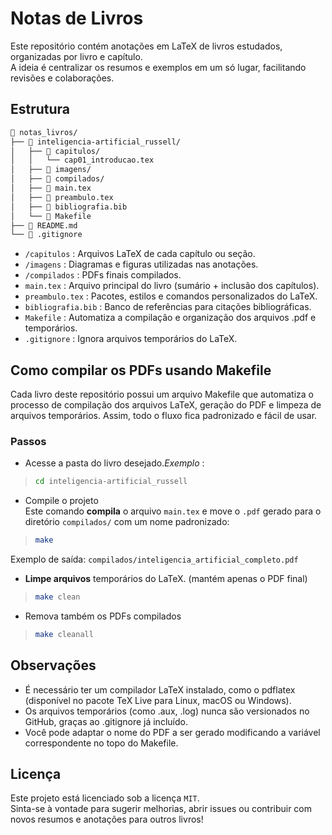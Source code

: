 # Notas de Livros

Este repositório contém anotações em LaTeX de livros estudados, organizadas por livro e capítulo.  
A ideia é centralizar os resumos e exemplos em um só lugar, facilitando revisões e colaborações.

## Estrutura
```txt
📂 notas_livros/
├── 📂 inteligencia-artificial_russell/
│   ├── 📂 capitulos/
│   │   └── cap01_introducao.tex
│   ├── 📂 imagens/
│   ├── 📂 compilados/
│   ├── 📄 main.tex
│   ├── 📄 preambulo.tex
│   ├── 📄 bibliografia.bib
│   └── 📄 Makefile
├── 📄 README.md
└── 📄 .gitignore
```

- `/capitulos` : Arquivos LaTeX de cada capítulo ou seção.
- `/imagens` : Diagramas e figuras utilizadas nas anotações.
- `/compilados` : PDFs finais compilados.
- `main.tex` : Arquivo principal do livro (sumário + inclusão dos capítulos).
- `preambulo.tex` : Pacotes, estilos e comandos personalizados do LaTeX.
- `bibliografia.bib` : Banco de referências para citações bibliográficas.
- `Makefile` : Automatiza a compilação e organização dos arquivos .pdf e temporários.
- `.gitignore` : Ignora arquivos temporários do LaTeX.

## Como compilar os PDFs usando Makefile
Cada livro deste repositório possui um arquivo Makefile que automatiza o processo de compilação dos arquivos LaTeX, geração do PDF e limpeza de arquivos temporários. Assim, todo o fluxo fica padronizado e fácil de usar.

### Passos 

- Acesse a pasta do livro desejado.*Exemplo* :
>```bash
>cd inteligencia-artificial_russell
>```

- Compile o projeto  
Este comando **compila** o arquivo `main.tex` e move o `.pdf` gerado para o diretório `compilados/` com um nome padronizado:

>```bash
>make
>```

Exemplo de saída: `compilados/inteligencia_artificial_completo.pdf`

- **Limpe arquivos** temporários do LaTeX. (mantém apenas o PDF final)

>```bash
>make clean
>```

- Remova também os PDFs compilados

>```bash
>make cleanall
>```

  

## Observações
- É necessário ter um compilador LaTeX instalado, como o pdflatex (disponível no pacote TeX Live para Linux, macOS ou Windows).
- Os arquivos temporários (como .aux, .log) nunca são versionados no GitHub, graças ao .gitignore já incluído.
- Você pode adaptar o nome do PDF a ser gerado modificando a variável correspondente no topo do Makefile.


## Licença
Este projeto está licenciado sob a licença `MIT`.   
Sinta-se à vontade para sugerir melhorias, abrir issues ou contribuir com novos resumos e anotações para outros livros!
